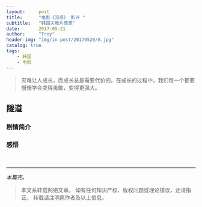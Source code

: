 ```yaml
---
layout:     post
title:      "电影《流感》 影评 "
subtitle:   "韩国灾难片感想"
date:       2017-05-21
author:     "Troy"
header-img: "img/in-post/20170520/0.jpg"
catalog: true
tags:
    - 韩国
    - 电影
---
```

> 灾难让人成长，而成长总是需要代价的。在成长的过程中，我们每一个都要慢慢学会变得勇敢，变得更强大。


## 隧道

### 剧情简介


### 感悟


　

-----

*本篇完。*



> 本文系转载网络文章。
> 如有任何知识产权、版权问题或理论错误，还请指正。
> 转载请注明原作者及以上信息。
